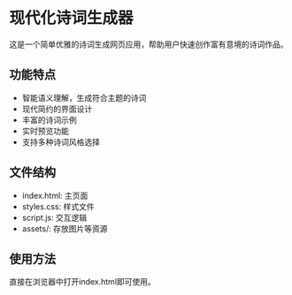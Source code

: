 # 现代化诗词生成器

这是一个简单优雅的诗词生成网页应用，帮助用户快速创作富有意境的诗词作品。

## 功能特点

- 智能语义理解，生成符合主题的诗词
- 现代简约的界面设计
- 丰富的诗词示例
- 实时预览功能
- 支持多种诗词风格选择

## 文件结构

- index.html: 主页面
- styles.css: 样式文件
- script.js: 交互逻辑
- assets/: 存放图片等资源

## 使用方法

直接在浏览器中打开index.html即可使用。 
